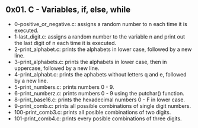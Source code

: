 ## 0x01. C - Variables, if, else, while
* 0-positive_or_negative.c: assigns a random number to n each time it is executed.
* 1-last_digit.c: assigns a random number to the variable n and print out the last digit of n each time it is executed.
* 2-print_alphabet.c: prints the alphabets in lower case, followed by a new line.
* 3-print_alphabets.c: prints the alphabets in lower case, then in uppercase, followed by a new line.
* 4-print_alphabt.c: prints the aphabets without letters q and e, followed by a new line.
* 5-print_numbers.c: prints numbers 0 - 9.
* 6-print_numberz.c: prints numbers 0 - 9 using the putchar() function.
* 8-print_base16.c: prints the hexadecimal numbers 0 - F in lower case.
* 9-print_comb.c: prints all possible combinations of single digit numbers.
* 100-print_comb3.c: prints all posible combinations of two digits.
* 101-print_comb4.c: prints every posible combinations of three digits.
